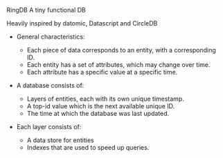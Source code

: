 RingDB
A tiny functional DB

Heavily inspired by datomic, Datascript and CircleDB

 - General characteristics:
   * Each piece of data corresponds to an entity, with a corresponding ID.
   * Each entity has a set of attributes, which may change over time.
   * Each attribute has a specific value at a specific time.

 - A database consists of:
    * Layers of entities, each with its own unique timestamp.
    * A top-id value which is the next available unique ID.
    * The time at which the database was last updated.

 - Each layer consists of:
    * A data store for entities 
    * Indexes that are used to speed up queries.
